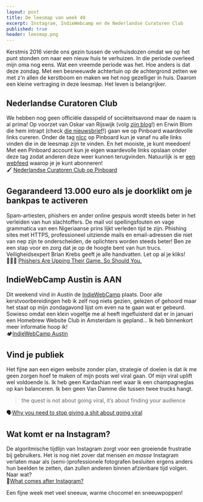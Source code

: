 ```yaml
---
layout: post
title: De leesmap van week 49
excerpt: Instagram, IndieWebcamp en de Nederlandse Curatoren Club
published: true
header: leesmap.png
---
```


Kerstmis 2016 vierde ons gezin tussen de verhuisdozen omdat we op het punt stonden om naar een nieuw huis te verhuizen. In die periode overleed mijn oma nog eens. Wat een vreemde periode was het. Hoe anders is dat deze zondag. Met een besneeuwde achtertuin op de achtergrond zetten we met z'n allen de kerstboom en maken we het nog gezelliger in huis. Daarom een kleine vertraging in deze leesmap. Het leven is belangrijker.

## Nederlandse Curatoren Club
We hebben nog geen officiële dasspeld of sociëteitsavond maar de naam is al prima! Op voorzet van Oskar van Rijswijk (volg [zijn blog][1]!) en Erwin Blom die hem intrapt (check [die nieuwsbrief][2]!) gaan we op Pinboard waardevolle links cureren. Onder de tag [nlcc][3] op Pinboard kun je vanaf nu alle links vinden die in de leesmap zijn te vinden. En het mooiste, je kunt meedoen! Met een Pinboard account kun je eigen waardevolle links opslaan onder deze tag zodat anderen deze weer kunnen terugvinden. Natuurlijk is er [een webfeed][4] waarop je je kunt abonneren!  
🖌 [Nederlandse Curatoren Club op Pinboard][5]

## Gegarandeerd 13.000 euro als je doorklikt om je bankpas te activeren
Spam-artiesten, phishers en ander online gespuis wordt steeds beter in het verleiden van hun slachtoffers. De mail vol spellingsfouten en vage grammatica van een Nigeriaanse prins lijkt verleden tijd te zijn. Phishing sites met HTTPS, professioneel uitziende mails en email-adressen die niet van nep zijn te onderscheiden, de oplichters worden steeds beter! Ben ze een stap voor en zorg dat je op de hoogte bent van hun trucs. Veiligheidsexpert Brian Krebs geeft je alle handvatten. Let op al je kliks!  
👮🏻‍♂️ [Phishers Are Upping Their Game. So Should You.][6]

## IndieWebCamp Austin is AAN
Dit weekend vind in Austin de [IndieWebCamp][7] plaats. Door alle kerstvoorbereidingen heb ik zelf nog niets gezien, gelezen of gehoord maar het staat op mijn zondagavond lijst om even na te gaan wat er gebeurd. Sowieso omdat een klein vogeltje me al heeft ingefluisterd dat er in januari een Homebrew Website Club in Amsterdam is gepland... Ik heb binnenkort meer informatie hoop ik!  
🏕[IndieWebCamp Austin][8]

## Vind je publiek
Het fijne aan een eigen website zonder plan, strategie of doelen is dat ik me geen zorgen hoef te maken of mijn posts wel viral gaan. Of mijn viral uplift wel voldoende is. Ik heb geen Kardashian reet waar ik een champagneglas op kan balanceren. Ik ben geen Van Damme die tussen twee trucks hangt. 
> the quest is not about going viral, it’s about finding your audience


🗣[Why you need to stop giving a shit about going viral][9]

## Wat komt er na Instagram?
De algoritmische tijdlijn van Instagram zorgt voor een groeiende frustratie bij gebruikers. Het is nog niet zover dat mensen _en masse_ Instagram verlaten maar als (semi-)professionele fotografen besluiten ergens anders hun beelden te zetten, dan zullen anderen binnen afzienbare tijd volgen. Naar wat?  
🤳[What comes after Instagram?][10]

Een fijne week met veel sneeuw, warme chocomel en sneeuwpoppen!

[1]:	https://dasblog.svbtle.com/
[2]:	https://www.getrevue.co/profile/fastmoving
[3]:	https://pinboard.in/t:nlcc
[4]:	https://feeds.pinboard.in/rss/t:nlcc/
[5]:	https://pinboard.in/t:nlcc
[6]:	https://krebsonsecurity.com/2017/12/phishers-are-upping-their-game-so-should-you/
[7]:	https://2017.indieweb.org/austin
[8]:	https://2017.indieweb.org/austin
[9]:	https://medium.com/the-mission/why-you-need-to-stop-giving-a-shit-about-going-viral-798acfeef33b
[10]:	http://cdevroe.com/2017/12/07/what-comes-after-instagram/